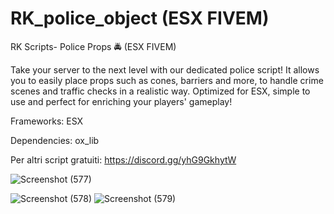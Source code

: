 # RK_police_object  (ESX FIVEM)
RK Scripts- Police Props 🚔 (ESX FIVEM)


Take your server to the next level with our dedicated police script! It allows you to easily place props such as cones, barriers and more, to handle crime scenes and traffic checks in a realistic way. Optimized for ESX, simple to use and perfect for enriching your players' gameplay!

Frameworks:
ESX

Dependencies:
ox_lib


Per altri script gratuiti: https://discord.gg/yhG9GkhytW

![Screenshot (577)](https://github.com/user-attachments/assets/e5a903e8-364b-41e4-854f-4a2c36518103)

![Screenshot (578)](https://github.com/user-attachments/assets/ee5e1f7e-cbee-4467-90e9-68b016befc7d)
![Screenshot (579)](https://github.com/user-attachments/assets/edb21d3e-ff14-4447-a4b5-1447862dd80a)
